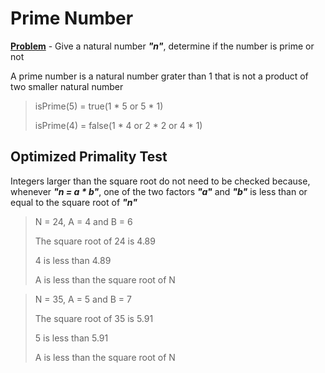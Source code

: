 # Prime Number
__<u>Problem</u>__ - Give a natural number ___"n"___, determine if the number is prime or not

A prime number is a natural number grater than 1 that is not a product of two smaller natural number
>isPrime(5) = true(1 * 5 or 5 * 1)
>
>isPrime(4) = false(1 * 4 or 2 * 2 or 4 * 1)
>

## Optimized Primality Test
Integers larger than the square root do not need to be checked because, whenever ___"n = a * b"___, one of the two factors ___"a"___ and ___"b"___ is less than or equal to the square root of ___"n"___

>N = 24, A = 4 and B = 6
>
>The square root of 24 is 4.89
>
>4 is less than 4.89
>
> A is less than the square root of N

>N = 35, A = 5 and B = 7
>
>The square root of 35 is 5.91
>
>5 is less than 5.91
>
>A is less than the square root of N
